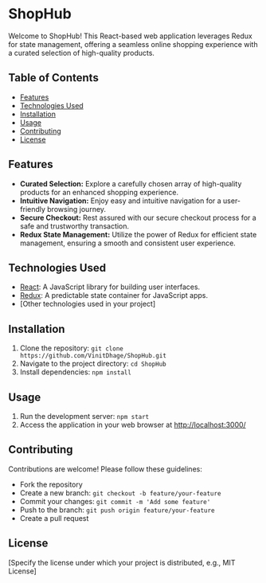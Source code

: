 # ShopHub

Welcome to ShopHub! This React-based web application leverages Redux for state management, offering a seamless online shopping experience with a curated selection of high-quality products.

## Table of Contents
- [Features](#features)
- [Technologies Used](#technologies-used)
- [Installation](#installation)
- [Usage](#usage)
- [Contributing](#contributing)
- [License](#license)

## Features
- **Curated Selection:** Explore a carefully chosen array of high-quality products for an enhanced shopping experience.
- **Intuitive Navigation:** Enjoy easy and intuitive navigation for a user-friendly browsing journey.
- **Secure Checkout:** Rest assured with our secure checkout process for a safe and trustworthy transaction.
- **Redux State Management:** Utilize the power of Redux for efficient state management, ensuring a smooth and consistent user experience.

## Technologies Used
- [React](https://reactjs.org/): A JavaScript library for building user interfaces.
- [Redux](https://redux.js.org/): A predictable state container for JavaScript apps.
- [Other technologies used in your project]

## Installation
1. Clone the repository: `git clone https://github.com/VinitDhage/ShopHub.git`
2. Navigate to the project directory: `cd ShopHub`
3. Install dependencies: `npm install`

## Usage
1. Run the development server: `npm start`
2. Access the application in your web browser at [http://localhost:3000/](http://localhost:3000/)

## Contributing
Contributions are welcome! Please follow these guidelines:
- Fork the repository
- Create a new branch: `git checkout -b feature/your-feature`
- Commit your changes: `git commit -m 'Add some feature'`
- Push to the branch: `git push origin feature/your-feature`
- Create a pull request

## License
[Specify the license under which your project is distributed, e.g., MIT License]

